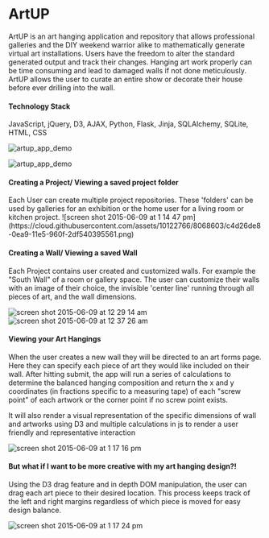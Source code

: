 # ArtUP
ArtUP is an art hanging application and repository that allows professional galleries 
and the DIY weekend warrior alike to mathematically generate virtual art installations. 
Users have the freedom to alter the standard generated output and track their changes. 
Hanging art work properly can be time consuming and lead to damaged walls if not done 
meticulously. ArtUP allows the user to curate an entire show or decorate their house 
before ever drilling into the wall. 

<h4> Technology Stack </h4>

JavaScript, jQuery, D3, AJAX, Python, Flask, Jinja, SQLAlchemy, SQLite, HTML, CSS

![artup_app_demo](https://cloud.githubusercontent.com/assets/10122766/8068509/1b84ef9a-0ea9-11e5-887e-d05e1d206b28.gif)

![artup_app_demo](http://im.ezgif.com/tmp/ezgif-2947627776.gif)


<h4> Creating a Project/ Viewing a saved project folder </h4>
Each User can create multiple project repositories. These 'folders' can be used by galleries for an exhibition or the
home user for a living room or kitchen project. 
![screen shot 2015-06-09 at 1 14 47 pm](https://cloud.githubusercontent.com/assets/10122766/8068603/c4d26de8-0ea9-11e5-960f-2df540395561.png)

<h4> Creating a Wall/ Viewing a saved Wall </h4>

Each Project contains user created and customized walls. For example the "South Wall" of a room or gallery space. 
The user can customize their walls with an image of their choice, the invisible 'center line' running through all
pieces of art, and the wall dimensions. 

![screen shot 2015-06-09 at 12 29 14 am](https://cloud.githubusercontent.com/assets/10122766/8068605/c7927f5a-0ea9-11e5-8ff8-df01d75b4186.png)
![screen shot 2015-06-09 at 12 37 26 am](https://cloud.githubusercontent.com/assets/10122766/8068615/d1544776-0ea9-11e5-9187-871bf90681a5.png)

<h4> Viewing your Art Hangings </h4>

When the user creates a new wall they will be directed to an art forms page. Here they can specify each piece of art they would like included on their wall. 
After hitting submit, the app will run a series of calculations to determine the balanced hanging composition and return
the x and y coordinates (in fractions specific to a measuring tape) of each "screw point" of each artwork or the corner point if no screw point exists. 

It will also render a visual representation of the specific dimensions of wall and artworks using D3 and 
multiple calculations in js to render a user friendly and representative interaction

![screen shot 2015-06-09 at 1 17 16 pm](https://cloud.githubusercontent.com/assets/10122766/8068631/f9765d20-0ea9-11e5-8075-46741556d4b5.png)

<h4> But what if I want to be more creative with my art hanging design?! </h4>

Using the D3 drag feature and in depth DOM manipulation, the user can drag each art piece to their desired location.
This process keeps track of the left and right margins regardless of which piece is moved for easy design balance. 

![screen shot 2015-06-09 at 1 17 24 pm](https://cloud.githubusercontent.com/assets/10122766/8068633/fcec57f2-0ea9-11e5-9f2b-af276aeb843d.png)
